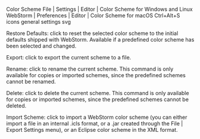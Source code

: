 Color Scheme
File | Settings | Editor | Color Scheme for Windows and Linux 
WebStorm | Preferences | Editor | Color Scheme for macOS 
Ctrl+Alt+S  icons general settings svg

Restore Defaults: click to reset the selected color scheme to the initial defaults shipped with WebStorm. Available if a predefined color scheme has been selected and changed.

Export: click to export the current scheme to a file.

Rename: click to rename the current scheme. This command is only available for copies or imported schemes, since the predefined schemes cannot be renamed.

Delete: click to delete the current scheme. This command is only available for copies or imported schemes, since the predefined schemes cannot be deleted.

Import Scheme: click to import a WebStorm color scheme (you can either import a file in an internal .icls format, or a .jar created through the File | Export Settings menu), or an Eclipse color scheme in the XML format.
